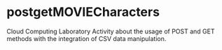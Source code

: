 # postgetMOVIECharacters
Cloud Computing Laboratory Activity about the usage of POST and GET methods with the integration of CSV data manipulation.
